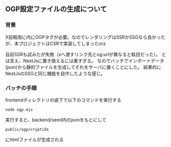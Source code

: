 ## OGP設定ファイルの生成について


### 背景
X投稿用に<head>内にOGPタグが必要。なのでレンダリングはSSRかSSGなら良かったが、本プロジェクトはCSRで実装してしまったorz

自前SSRも試みたが失敗（xへ渡すリンク先とog:urlが異なると駄目だった）。
とは言え、NextJsに置き換えるには重すぎる。
なのでバッチでインポートデータ(json)から静的ファイルを生成してそれをサーバに置くことにした。
結果的にNextJsのSSGと同じ機能を自作したような感じ。



### バッチの手順
frontendディレクトリの直下で以下のコマンドを実行する

```
node ogp.mjs
```

実行すると、backend/seed内のjsonをもとにして
```
public/ogp/cryptids
```
にhtmlファイルが生成される


### 

### 

